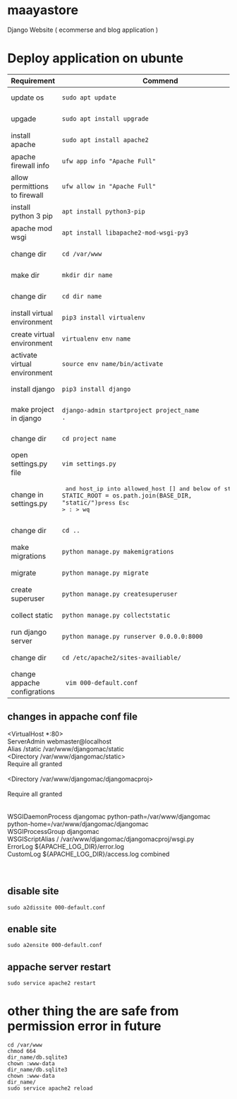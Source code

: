 # maayastore
Django Website ( ecommerse and blog application )



# Deploy application on ubunte

Requirement | Commend
------------ | -------------
update os | <pre><code>sudo apt update</code></pre>
upgade | <pre><code>sudo apt install upgrade</code></pre>
install apache | <pre><code>sudo apt install apache2</code></pre>
apache firewall info | <pre><code>ufw app info "Apache Full"</code></pre>
allow permittions to firewall | <pre><code>ufw allow in "Apache Full"</code></pre>
install python 3 pip | <pre><code>apt install python3-pip</code></pre>
apache mod wsgi | <pre><code>apt install libapache2-mod-wsgi-py3</code></pre>
change dir | <pre><code>cd /var/www</code></pre>
make dir | <pre><code>mkdir dir_name</code></pre>
change dir | <pre><code>cd dir_name</code></pre>
install virtual environment | <pre><code>pip3 install virtualenv</code></pre>
create virtual environment | <pre><code>virtualenv env_name</code></pre>
activate virtual environment | <pre><code>source env_name/bin/activate</code></pre>
install django | <pre><code>pip3 install django</code></pre>
make project in django | <pre><code>django-admin startproject project_name .</code></pre>
change dir | <pre><code>cd project_name</code></pre>
open settings.py file | <pre><code>vim settings.py</code></pre>
change in settings.py | <pre> and host_ip into allowed_host [] and below of static url <code>STATIC_ROOT = os.path.join(BASE_DIR, "static/")</code>press Esc > : > wq</pre>
change dir | <pre><code>cd ..</code></pre>
make migrations | <pre><code>python manage.py makemigrations</code></pre>
migrate | <pre><code>python manage.py migrate</code></pre>
create superuser | <pre><code>python manage.py createsuperuser</code></pre>
collect static | <pre><code>python manage.py collectstatic</code></pre>
run django server | <pre><code>python manage.py runserver 0.0.0.0:8000</code></pre>
change dir | <pre><code>cd /etc/apache2/sites-availiable/</code></pre>
change appache configrations | <pre><code> vim 000-default.conf</code></pre>


## changes in appache conf file

<VirtualHost *:80></br>
	ServerAdmin webmaster@localhost</br>
	  Alias /static /var/www/djangomac/static</br>
    <Directory /var/www/djangomac/static></br>
        Require all granted</br>
    </Directory></br>
	<Directory /var/www/djangomac/djangomacproj></br>
        <Files wsgi.py></br>
            Require all granted</br>
        </Files></br>
    </Directory></br>
    WSGIDaemonProcess djangomac python-path=/var/www/djangomac python-home=/var/www/djangomac</pre>/djangomac</br>
    WSGIProcessGroup djangomac</br>
    WSGIScriptAlias / /var/www/djangomac/djangomacproj/wsgi.py</br>
	ErrorLog ${APACHE_LOG_DIR}/error.log</br>
	CustomLog ${APACHE_LOG_DIR}/access.log combined</br></br>
</VirtualHost></br>

## disable site
<code>sudo a2dissite 000-default.conf</code>

## enable site
<code>sudo a2ensite 000-default.conf</code>

## appache server restart
<code>sudo service apache2 restart</code>

# other thing the are safe from permission error in future
<code>cd /var/www</code></br>
<code>chmod 664 dir_name/db.sqlite3</code></br>
<code>chown :www-data dir_name/db.sqlite3</code></br>
<code>chown :www-data dir_name/</code></br>
<code>sudo service apache2 reload</code></br>

